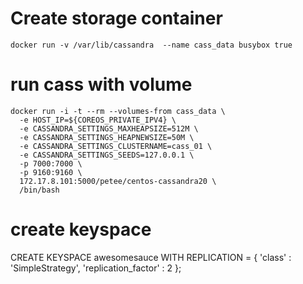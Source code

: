 
# Create storage container
    docker run -v /var/lib/cassandra  --name cass_data busybox true

# run cass with volume
    docker run -i -t --rm --volumes-from cass_data \
      -e HOST_IP=${COREOS_PRIVATE_IPV4} \
      -e CASSANDRA_SETTINGS_MAXHEAPSIZE=512M \
      -e CASSANDRA_SETTINGS_HEAPNEWSIZE=50M \
      -e CASSANDRA_SETTINGS_CLUSTERNAME=cass_01 \
      -e CASSANDRA_SETTINGS_SEEDS=127.0.0.1 \
      -p 7000:7000 \
      -p 9160:9160 \
      172.17.8.101:5000/petee/centos-cassandra20 \
      /bin/bash

# create keyspace
CREATE KEYSPACE awesomesauce WITH REPLICATION = { 'class' : 'SimpleStrategy', 'replication_factor' : 2 };
